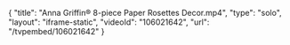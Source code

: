 {
    "title": "Anna Griffin&reg; 8-piece Paper Rosettes Decor.mp4",
    "type": "solo",
    "layout": "iframe-static",
    "videoId": "106021642",
    "url": "\/tvpembed\/106021642"
}